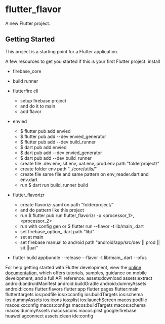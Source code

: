 # flutter_flavor

A new Flutter project.

## Getting Started

This project is a starting point for a Flutter application.

A few resources to get you started if this is your first Flutter project:
install

- firebase_core
- build runner
- flutterfire cli
    - setup firebase project 
    - and do it to main
    - add flavor
- envied
    - $ flutter pub add envied
    - $ flutter pub add --dev envied_generator
    - $ flutter pub add --dev build_runner
    - $ dart pub add envied
    - $ dart pub add --dev envied_generator
    - $ dart pub add --dev build_runner
    - create file .dev.env,.sit.env,.uat.env,.prod.env  path "folderproject/"
    - create folder env path "../core/utils/"
    - create file same file and same pattern on env_reader.dart and env.dart
    - run $ dart run build_runner build
- flutter_flavorizr
    - create flavorizr.yaml on path "folderproject/"
    - and do pattern like this project
    - run $ flutter pub run flutter_flavorizr -p <processor_1>,<processor_2>
    - run with config gen or $ flutter run --flavor <flavorName> -t lib/main_<flavorName>.dart
    - set firebase_option_<flavorName>.dart path "lib/"
    - set at main
    - set firebase manual to android path "android/app/src/dev || prod || sit ||uat"


- flutter build appbundle --release --flavor <flavorName> -t lib/main_<flavorName>.dart --ofus

For help getting started with Flutter development, view the
[online documentation](https://docs.flutter.dev/), which offers tutorials,
samples, guidance on mobile development, and a full API reference.
assets:download
assets:extract
android:androidManifest
android:buildGradle
android:dummyAssets
android:icons
flutter:flavors
flutter:app
flutter:pages
flutter:main
flutter:targets
ios:podfile
ios:xcconfig
ios:buildTargets
ios:schema
ios:dummyAssets
ios:icons
ios:plist
ios:launchScreen
macos:podfile
macos:xcconfig
macos:configs
macos:buildTargets
macos:schema
macos:dummyAssets
macos:icons
macos:plist
google:firebase
huawei:agconnect
assets:clean
ide:config